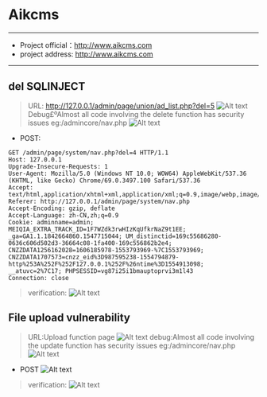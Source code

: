 # Aikcms

---

* Project official：http://www.aikcms.com
* project address:   http://www.aikcms.com

---

## del SQLINJECT

>URL: http://127.0.0.1/admin/page/union/ad_list.php?del=5
![Alt text](/Aikcms2.0/2.png)
>Debug£ºAlmost all code involving the delete function has security issues eg:/admincore/nav.php
![Alt text](/Aikcms2.0/8.png)

* POST:
```
GET /admin/page/system/nav.php?del=4 HTTP/1.1
Host: 127.0.0.1
Upgrade-Insecure-Requests: 1
User-Agent: Mozilla/5.0 (Windows NT 10.0; WOW64) AppleWebKit/537.36 (KHTML, like Gecko) Chrome/69.0.3497.100 Safari/537.36
Accept: text/html,application/xhtml+xml,application/xml;q=0.9,image/webp,image/apng,*/*;q=0.8
Referer: http://127.0.0.1/admin/page/system/nav.php
Accept-Encoding: gzip, deflate
Accept-Language: zh-CN,zh;q=0.9
Cookie: adminname=admin; MEIQIA_EXTRA_TRACK_ID=1F7WZdk3rwHIzKqUfkrNaZ9t1EE; _ga=GA1.1.1842664860.1547715044; UM_distinctid=169c55686280-0636c606d502d3-36664c08-1fa400-169c556862b2e4; CNZZDATA1256162028=1606185978-1553793969-%7C1553793969; CNZZDATA1707573=cnzz_eid%3D987595238-1554794879-http%253A%252F%252F127.0.0.1%252F%26ntime%3D1554913098; __atuvc=2%7C17; PHPSESSID=vg87i25i1bmauptoprvi3m1l43
Connection: close
```
>verification:
![Alt text](/Aikcms2.0/7.png)

## File upload vulnerability

>URL:Upload function page
![Alt text](/Aikcms2.0/1.png)
>debug:Almost all code involving the update function has security issues eg:/admincore/nav.php
![Alt text](/Aikcms2.0/4.png)

* POST
![Alt text](/Aikcms2.0/5.png)

>verification:
![Alt text](/Aikcms2.0/6.png)
